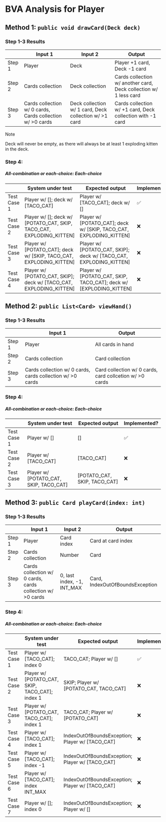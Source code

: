 # BVA Analysis for Player


## Method 1: ```public void drawCard(Deck deck)```

### Step 1-3 Results
|        | Input 1                                                   | Input 2                                               | Output                                                           |
|--------|-----------------------------------------------------------|-------------------------------------------------------|------------------------------------------------------------------|
| Step 1 | Player                                                    | Deck                                                  | Player +1 card, Deck -1 card                                     |
| Step 2 | Cards collection                                          | Deck collection                                       | Cards collection w/ another card, Deck collection w/ 1 less card |
| Step 3 | Cards collection w/ 0 cards, Cards collection w/ >0 cards | Deck collection w/ 1 card, Deck collection w/ >1 card | Cards collection w/ +1 card, Deck collection with -1 card        |

> [!NOTE]
> Deck will never be empty, as there will always be at least 1 exploding kitten in the deck.

### Step 4:
##### All-combination or each-choice: Each-choice

|             | System under test                                                    | Expected output                                                    | Implemented? |
|-------------|----------------------------------------------------------------------|--------------------------------------------------------------------|--------------|
| Test Case 1 | Player w/ []; deck w/ [TACO_CAT]                                     | Player w/ [TACO_CAT]; deck w/ []                                   | :white_check_mark:          |
| Test Case 2 | Player w/ []; deck w/ [POTATO_CAT, SKIP, TACO_CAT, EXPLODING_KITTEN] | Player w/ [POTATO_CAT]; deck w/ [SKIP, TACO_CAT, EXPLODING_KITTEN] | :x:          |
| Test Case 3 | Player w/ [POTATO_CAT]; deck w/ [SKIP, TACO_CAT, EXPLODING_KITTEN]   | Player w/ [POTATO_CAT, SKIP]; deck w/ [TACO_CAT, EXPLODING_KITTEN] | :x:          |
| Test Case 4 | Player w/ [POTATO_CAT, SKIP]; deck w/ [TACO_CAT, EXPLODING_KITTEN]   | Player w/ [POTATO_CAT, SKIP, TACO_CAT]; deck w/ [EXPLODING_KITTEN] | :x:          |


## Method 2: ```public List<Card> viewHand()```
### Step 1-3 Results
|        | Input 1                                                   |  Output                                                 |
|--------|-----------------------------------------------------------|---------------------------------------------------------|
| Step 1 | Player                                                    | All cards in hand                                       |
| Step 2 | Cards collection                                          | Card collection                                         |
| Step 3 | Cards collection w/ 0 cards, cards collection w/ >0 cards | Card collection w/ 0 cards, card collcetion w/ >0 cards |

### Step 4:
##### All-combination or each-choice: Each-choice

|              | System under test                      | Expected output              | Implemented? |
|--------------|----------------------------------------|------------------------------|--------------|
| Test Case 1  | Player w/ []                           | []                           | :white_check_mark: |
| Test Case 2  | Player w/ [TACO_CAT]                   | [TACO_CAT]                   | :x:          |
| Test Case 3  | Player w/ [POTATO_CAT, SKIP, TACO_CAT] | [POTATO_CAT, SKIP, TACO_CAT] | :x:          |


## Method 3: ```public Card playCard(index: int)```
### Step 1-3 Results
|        | Input 1                                                   | Input 2                    | Output                          |
|--------|-----------------------------------------------------------|----------------------------|---------------------------------|
| Step 1 | Player                                                    | Card index                 | Card at card index              |
| Step 2 | Cards collection                                          | Number                     | Card                            |
| Step 3 | Cards collection w/ 0 cards, cards collection w/ >0 cards | 0, last index, -1, INT_MAX | Card, IndexOutOfBoundsException |

### Step 4:
##### All-combination or each-choice: Each-choice

|             | System under test                               | Expected output                                 | Implemented? |
|-------------|-------------------------------------------------|-------------------------------------------------|--------------|
| Test Case 1 | Player w/ [TACO_CAT]; index 0                   | TACO_CAT; Player w/ []                          | :white_check_mark:          |
| Test Case 2 | Player w/ [POTATO_CAT, SKIP, TACO_CAT]; index 1 | SKIP; Player w/ [POTATO_CAT, TACO_CAT]          | :x:          |
| Test Case 3 | Player w/ [POTATO_CAT, TACO_CAT]; index 1       | TACO_CAT; Player w/ [POTATO_CAT]                | :x:          |
| Test Case 4 | Player w/ [TACO_CAT]; index 1                   | IndexOutOfBoundsException; Player w/ [TACO_CAT] | :x:          |
| Test Case 5 | Player w/ [TACO_CAT]; index -1                  | IndexOutOfBoundsException; Player w/ [TACO_CAT] | :x:          |
| Test Case 6 | Player w/ [TACO_CAT]; index INT_MAX             | IndexOutOfBoundsException; Player w/ [TACO_CAT] | :x:          |
| Test Case 7 | Player w/ []; index 0                           | IndexOutOfBoundsException; Player w/ []         | :x:          |

